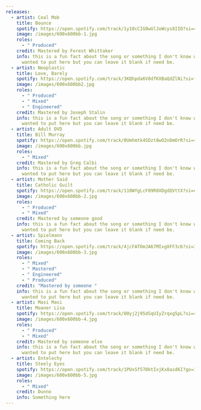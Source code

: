 ```yaml
---
releases:
  - artist: Coal Mob
    title: Bounce
    spotify: https://open.spotify.com/track/1y10cCIG0wUlJoWcys8IIO?si=4d519a99cd444626
    image: /images/600x600bb-1.jpg
    roles:
      - " Produced"
    credit: Mastered by Forest Whittaker
    info: this is a fun fact about the song or something I don't know what you
      wanted to put here but you can leave it blank if need be.
  - artist: Neoplastic
    title: Love, Barely
    spotify: https://open.spotify.com/track/3KQhpda6V8dfKXBaQdZlNi?si=fb1f665da03d4b8e
    image: /images/600x600bb2.jpg
    roles:
      - " Produced"
      - " Mixed"
      - " Engineered"
    credit: Mastered by Joseph Stalin
    info: this is a fun fact about the song or something I don't know what you
      wanted to put here but you can leave it blank if need be.
  - artist: Adult DVD
    title: Bill Murray
    spotify: https://open.spotify.com/track/0Umhmtk4SDzt8wO2nDmOrR?si=4a84f3d946864a88
    image: /images/600x600bb.jpg
    roles:
      - " Mixed"
    credit: Mastered by Greg Calbi
    info: this is a fun fact about the song or something I don't know what you
      wanted to put here but you can leave it blank if need be.
  - artist: Mother Said
    title: Catholic Guilt
    spotify: https://open.spotify.com/track/110WYgLcF89R0XDgdQVttX?si=ca179047d8be40f8
    image: /images/600x600bb-2.jpg
    roles:
      - " Produced"
      - " Mixed"
    credit: Mastered by someone good
    info: this is a fun fact about the song or something I don't know what you
      wanted to put here but you can leave it blank if need be.
  - artist: Spielmann
    title: Coming Back
    spotify: https://open.spotify.com/track/4jcFATOmJA67MIxgXFF3c6?si=340be0fbe7d44766
    image: /images/600x600bb-3.jpg
    roles:
      - " Mixed"
      - " Mastered"
      - " Engineered"
      - " Produced"
    credit: "Mastered by someone "
    info: this is a fun fact about the song or something I don't know what you
      wanted to put here but you can leave it blank if need be.
  - artist: Masi Masi
    title: Moaner Lisa
    spotify: https://open.spotify.com/track/00yj2j95dSqUIyZrqxg5pL?si=44717dfe71d547b6
    image: /images/600x600bb-4.jpg
    roles:
      - " Produced"
      - " Mixed"
    credit: Mastered by someone else
    info: this is a fun fact about the song or something I don't know what you
      wanted to put here but you can leave it blank if need be.
  - artist: Entelechy
    title: Steely Eyes
    spotify: https://open.spotify.com/track/1PUxSf570ktIxjKx8asd6I?go=1&sp_cid=0eea58ae5d118519f3fb18ffb21908af&utm_source=embed_player_p&utm_medium=desktop&nd=1&dlsi=48d916c6809947ee
    image: /images/600x600bb-5.jpg
    roles:
      - " Mixed"
    credit: Dunno
    info: Something here
---
```

